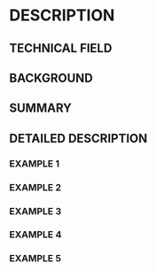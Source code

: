 # DESCRIPTION

## TECHNICAL FIELD

## BACKGROUND

## SUMMARY

## DETAILED DESCRIPTION

### EXAMPLE 1

### EXAMPLE 2

### EXAMPLE 3

### EXAMPLE 4

### EXAMPLE 5

